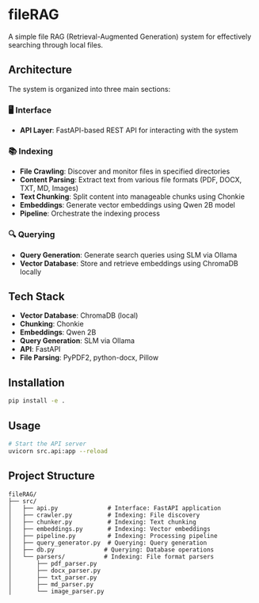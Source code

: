 # fileRAG

A simple file RAG (Retrieval-Augmented Generation) system for effectively searching through local files.

## Architecture

The system is organized into three main sections:

### 🖥️ Interface
- **API Layer**: FastAPI-based REST API for interacting with the system

### 📚 Indexing
- **File Crawling**: Discover and monitor files in specified directories
- **Content Parsing**: Extract text from various file formats (PDF, DOCX, TXT, MD, Images)
- **Text Chunking**: Split content into manageable chunks using Chonkie
- **Embeddings**: Generate vector embeddings using Qwen 2B model
- **Pipeline**: Orchestrate the indexing process

### 🔍 Querying
- **Query Generation**: Generate search queries using SLM via Ollama
- **Vector Database**: Store and retrieve embeddings using ChromaDB locally

## Tech Stack

- **Vector Database**: ChromaDB (local)
- **Chunking**: Chonkie
- **Embeddings**: Qwen 2B
- **Query Generation**: SLM via Ollama
- **API**: FastAPI
- **File Parsing**: PyPDF2, python-docx, Pillow

## Installation

```bash
pip install -e .
```

## Usage

```bash
# Start the API server
uvicorn src.api:app --reload
```

## Project Structure

```
fileRAG/
├── src/
│   ├── api.py              # Interface: FastAPI application
│   ├── crawler.py          # Indexing: File discovery
│   ├── chunker.py          # Indexing: Text chunking
│   ├── embeddings.py       # Indexing: Vector embeddings
│   ├── pipeline.py         # Indexing: Processing pipeline
│   ├── query_generator.py  # Querying: Query generation
│   ├── db.py              # Querying: Database operations
│   └── parsers/           # Indexing: File format parsers
│       ├── pdf_parser.py
│       ├── docx_parser.py
│       ├── txt_parser.py
│       ├── md_parser.py
│       └── image_parser.py
```